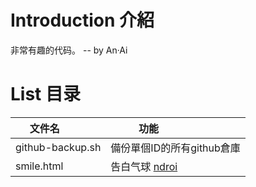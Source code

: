 # Introduction 介紹
非常有趣的代码。  -- by An·Ai

# List 目录
| 文件名            | 功能                     |
| ---------------- | ------------------------ |
| github-backup.sh | 備份單個ID的所有github倉庫 |
| smile.html       | 告白气球 [ndroi](https://github.com/ndroi/JSDrawLove)                |
